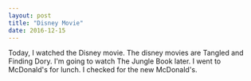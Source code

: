 ```yaml
---
layout: post
title: "Disney Movie"
date: 2016-12-15
---
```


Today, I watched the Disney movie. The disney movies are Tangled and Finding Dory. I'm going to watch The Jungle Book later. I went to McDonald's for lunch. I checked for the new McDonald's.
